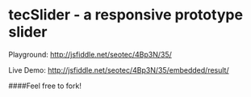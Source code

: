 tecSlider - a responsive prototype slider
==========================================

Playground: http://jsfiddle.net/seotec/4Bp3N/35/

Live Demo: http://jsfiddle.net/seotec/4Bp3N/35/embedded/result/

####Feel free to fork!